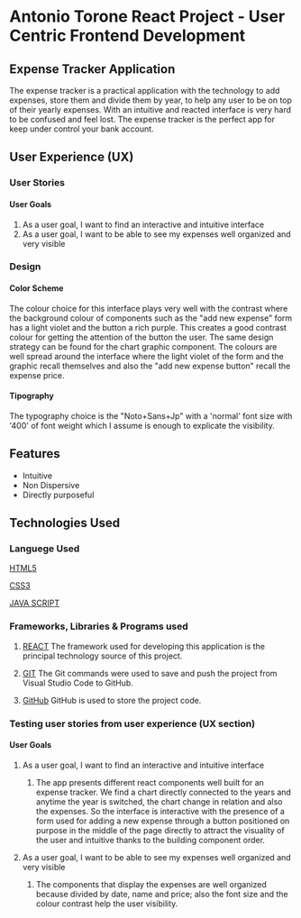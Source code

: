 # Antonio Torone React Project - User Centric Frontend Development



## Expense Tracker Application

The expense tracker is a practical application with the technology to add expenses, store them and divide them by year, to help any user to be on top of their yearly expenses. With an intuitive and reacted interface is very hard to be confused and feel lost. The expense tracker is the perfect app for keep under control your bank account.

<h2>

##  User Experience (UX)

### User Stories

#### User Goals

1. As a user goal, I want to find an interactive and intuitive interface
2. As a user goal, I want to be able to see my expenses well organized and very visible

### Design

#### Color Scheme

The colour choice for this interface plays very well with the contrast where the background colour of components such as the "add new expense" form has a light violet and the button a rich purple. This creates a good contrast colour for getting the attention of the button the user. The same design strategy can be found for the chart graphic component. The colours are well spread around the interface where the light violet of the form and the graphic recall themselves and also the "add new expense button" recall the expense price.

#### Tipography

The typography choice is the "Noto+Sans+Jp" with a 'normal' font size with '400' of font weight which I assume is enough to explicate the visibility.

## Features

* Intuitive
* Non Dispersive
* Directly purposeful

## Technologies Used

### Languege Used

[HTML5](https://en.wikipedia.org/wiki/HTML)

[CSS3](https://en.wikipedia.org/wiki/CSS)

[JAVA SCRIPT](https://en.wikipedia.org/wiki/JavaScript)

### Frameworks, Libraries & Programs used

1. [REACT](https://reactjs.org/)
   The framework used for developing this application is the principal technology source of this project.
   
1. [GIT](https://git-scm.com/)
   The Git commands were used to save and push the project from Visual Studio Code to GitHub.
   
1. [GitHub](https://github.com/)
   GitHub is used to store the project code.
   
### Testing user stories from user experience (UX section)

#### User Goals

1. As a user goal, I want to find an interactive and intuitive interface

   1. The app presents different react components well built for an expense tracker. We find a chart directly connected to the years and anytime the year is switched, the chart change in relation and also the expenses. So the interface is interactive with the presence of a form used for adding a new expense through a button positioned on purpose in the middle of the page directly to attract the visuality of the user and intuitive thanks to the building component order.
   
2. As a user goal, I want to be able to see my expenses well organized and very visible

   1. The components that display the expenses are well organized because divided by date, name and price; also the font size and the colour contrast help the user visibility.
   
